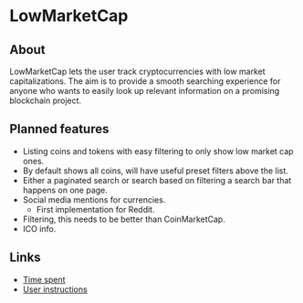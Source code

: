 # LowMarketCap

## About

LowMarketCap lets the user track cryptocurrencies with low market capitalizations. The aim is to provide a smooth searching experience for anyone who wants to easily look up relevant information on a promising blockchain project.

## Planned features

* Listing coins and tokens with easy filtering to only show low market cap ones.
* By default shows all coins, will have useful preset filters above the list.
* Either a paginated search or search based on filtering a search bar that happens on one page.
* Social media mentions for currencies.
    * First implementation for Reddit.
* Filtering, this needs to be better than CoinMarketCap.
* ICO info.

## Links

* [Time spent](https://github.com/Koppari/lowmarketcap/blob/master/project/time_spent.md)
* [User instructions](https://github.com/Koppari/lowmarketcap/blob/master/project/user_instructions.md)